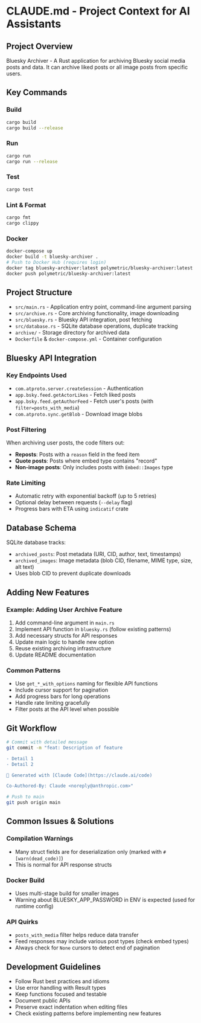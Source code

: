 # CLAUDE.md - Project Context for AI Assistants

## Project Overview
Bluesky Archiver - A Rust application for archiving Bluesky social media posts and data. It can archive liked posts or all image posts from specific users.

## Key Commands

### Build
```bash
cargo build
cargo build --release
```

### Run
```bash
cargo run
cargo run --release
```

### Test
```bash
cargo test
```

### Lint & Format
```bash
cargo fmt
cargo clippy
```

### Docker
```bash
docker-compose up
docker build -t bluesky-archiver .
# Push to Docker Hub (requires login)
docker tag bluesky-archiver:latest polymetric/bluesky-archiver:latest
docker push polymetric/bluesky-archiver:latest
```

## Project Structure
- `src/main.rs` - Application entry point, command-line argument parsing
- `src/archive.rs` - Core archiving functionality, image downloading
- `src/bluesky.rs` - Bluesky API integration, post fetching
- `src/database.rs` - SQLite database operations, duplicate tracking
- `archive/` - Storage directory for archived data
- `Dockerfile` & `docker-compose.yml` - Container configuration

## Bluesky API Integration

### Key Endpoints Used
- `com.atproto.server.createSession` - Authentication
- `app.bsky.feed.getActorLikes` - Fetch liked posts
- `app.bsky.feed.getAuthorFeed` - Fetch user's posts (with `filter=posts_with_media`)
- `com.atproto.sync.getBlob` - Download image blobs

### Post Filtering
When archiving user posts, the code filters out:
- **Reposts**: Posts with a `reason` field in the feed item
- **Quote posts**: Posts where embed type contains "record"
- **Non-image posts**: Only includes posts with `Embed::Images` type

### Rate Limiting
- Automatic retry with exponential backoff (up to 5 retries)
- Optional delay between requests (`--delay` flag)
- Progress bars with ETA using `indicatif` crate

## Database Schema
SQLite database tracks:
- `archived_posts`: Post metadata (URI, CID, author, text, timestamps)
- `archived_images`: Image metadata (blob CID, filename, MIME type, size, alt text)
- Uses blob CID to prevent duplicate downloads

## Adding New Features

### Example: Adding User Archive Feature
1. Add command-line argument in `main.rs`
2. Implement API function in `bluesky.rs` (follow existing patterns)
3. Add necessary structs for API responses
4. Update main logic to handle new option
5. Reuse existing archiving infrastructure
6. Update README documentation

### Common Patterns
- Use `get_*_with_options` naming for flexible API functions
- Include cursor support for pagination
- Add progress bars for long operations
- Handle rate limiting gracefully
- Filter posts at the API level when possible

## Git Workflow
```bash
# Commit with detailed message
git commit -m "feat: Description of feature

- Detail 1
- Detail 2

🤖 Generated with [Claude Code](https://claude.ai/code)

Co-Authored-By: Claude <noreply@anthropic.com>"

# Push to main
git push origin main
```

## Common Issues & Solutions

### Compilation Warnings
- Many struct fields are for deserialization only (marked with `#[warn(dead_code)]`)
- This is normal for API response structs

### Docker Build
- Uses multi-stage build for smaller images
- Warning about BLUESKY_APP_PASSWORD in ENV is expected (used for runtime config)

### API Quirks
- `posts_with_media` filter helps reduce data transfer
- Feed responses may include various post types (check embed types)
- Always check for `None` cursors to detect end of pagination

## Development Guidelines
- Follow Rust best practices and idioms
- Use error handling with Result types
- Keep functions focused and testable
- Document public APIs
- Preserve exact indentation when editing files
- Check existing patterns before implementing new features